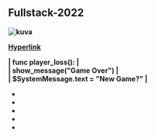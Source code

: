 

<b><h2>**Fullstack-2022**</h2><b>

  
![kuva](https://user-images.githubusercontent.com/99166139/159218855-f20f9252-42d6-45ce-aa17-1dde632f5abd.png)  

  
  [Hyperlink](https://github.com/JouniJokelainen/GitAndGitHub/blob/main/teht%C3%A4v%C3%A4.md)  

|    <b>func player_loss():<b>             |  
|        show_message("Game Over")         |  
|        $SystemMessage.text = "New Game?" |  
  
  
  
  *
  *
  *
  *
  *
